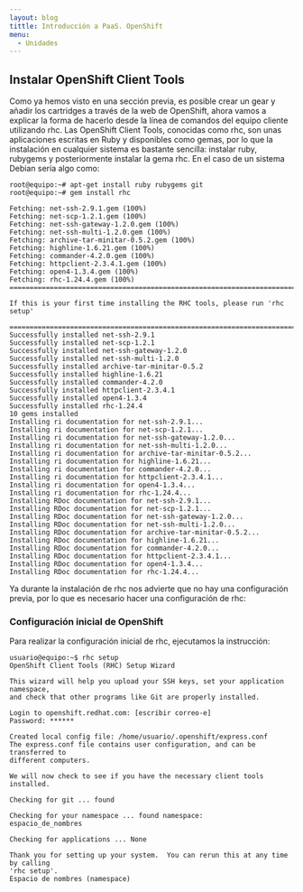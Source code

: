 ```yaml
---
layout: blog
tittle: Introducción a PaaS. OpenShift
menu:
  - Unidades
---
```


## Instalar OpenShift Client Tools

Como ya hemos visto en una sección previa, es posible crear un gear y añadir los
cartridges a través de la web de OpenShift, ahora vamos a explicar la forma de
hacerlo desde la línea de comandos  del equipo cliente utilizando rhc. Las
OpenShift Client Tools, conocidas como rhc, son unas aplicaciones escritas en
Ruby y disponibles como gemas, por lo que la instalación en cualquier sistema es
bastante sencilla: instalar ruby, rubygems y posteriormente instalar la gema
rhc. En el caso de un sistema Debian sería algo como:

    root@equipo:~# apt-get install ruby rubygems git
	root@equipo:~# gem install rhc
	
	Fetching: net-ssh-2.9.1.gem (100%)
	Fetching: net-scp-1.2.1.gem (100%)
	Fetching: net-ssh-gateway-1.2.0.gem (100%)
	Fetching: net-ssh-multi-1.2.0.gem (100%)
	Fetching: archive-tar-minitar-0.5.2.gem (100%)
	Fetching: highline-1.6.21.gem (100%)
	Fetching: commander-4.2.0.gem (100%)
	Fetching: httpclient-2.3.4.1.gem (100%)
	Fetching: open4-1.3.4.gem (100%)
	Fetching: rhc-1.24.4.gem (100%)
	===========================================================================
	
	If this is your first time installing the RHC tools, please run 'rhc setup'
	
	===========================================================================
	Successfully installed net-ssh-2.9.1
	Successfully installed net-scp-1.2.1
	Successfully installed net-ssh-gateway-1.2.0
	Successfully installed net-ssh-multi-1.2.0
	Successfully installed archive-tar-minitar-0.5.2
	Successfully installed highline-1.6.21
	Successfully installed commander-4.2.0
	Successfully installed httpclient-2.3.4.1
	Successfully installed open4-1.3.4
	Successfully installed rhc-1.24.4
	10 gems installed
	Installing ri documentation for net-ssh-2.9.1...
	Installing ri documentation for net-scp-1.2.1...
	Installing ri documentation for net-ssh-gateway-1.2.0...
	Installing ri documentation for net-ssh-multi-1.2.0...
	Installing ri documentation for archive-tar-minitar-0.5.2...
	Installing ri documentation for highline-1.6.21...
	Installing ri documentation for commander-4.2.0...
	Installing ri documentation for httpclient-2.3.4.1...
	Installing ri documentation for open4-1.3.4...
	Installing ri documentation for rhc-1.24.4...
	Installing RDoc documentation for net-ssh-2.9.1...
	Installing RDoc documentation for net-scp-1.2.1...
	Installing RDoc documentation for net-ssh-gateway-1.2.0...
	Installing RDoc documentation for net-ssh-multi-1.2.0...
	Installing RDoc documentation for archive-tar-minitar-0.5.2...
	Installing RDoc documentation for highline-1.6.21...
	Installing RDoc documentation for commander-4.2.0...
	Installing RDoc documentation for httpclient-2.3.4.1...
	Installing RDoc documentation for open4-1.3.4...
	Installing RDoc documentation for rhc-1.24.4...

Ya durante la instalación de rhc nos advierte que no hay una configuración
previa, por lo que es necesario hacer una configuración de rhc:

### Configuración inicial de OpenShift

Para realizar la configuración inicial de rhc, ejecutamos la instrucción:
	
    usuario@equipo:~$ rhc setup
	OpenShift Client Tools (RHC) Setup Wizard
 
    This wizard will help you upload your SSH keys, set your application namespace,
    and check that other programs like Git are properly installed.
 
    Login to openshift.redhat.com: [escribir correo-e]
    Password: ******
 
    Created local config file: /home/usuario/.openshift/express.conf
    The express.conf file contains user configuration, and can be transferred to
    different computers.
 
    We will now check to see if you have the necessary client tools installed.
 
    Checking for git ... found
 
    Checking for your namespace ... found namespace:
    espacio_de_nombres
 
    Checking for applications ... None
 
    Thank you for setting up your system.  You can rerun this at any time by calling
    'rhc setup'.
    Espacio de nombres (namespace)

<!-- Cada cuenta de usuario en OpenShift Online está asociada a un "espacio de -->
<!-- nombres" para generar un FQDN único para cada gear. En la configuración inicial -->
<!-- de la cuenta habrá que seleccionar un espacio de nombres que sea único, este -->
<!-- espacio de nombres se aplicará automáticamente a todos los gears que se creen. -->

<!-- Supongamos a partir de ahora que nuestro espacio de nombres en OpenShift -->
<!-- Online fuese "cepjerez" y el primer gear que creásemos tuviera el nombre -->
<!-- "joomla", entonces esta aplicación sería accesible a través de la -->
<!-- url http://joomla-cepjerez.rhcloud.com (no es un espacio de nombres real). -->

